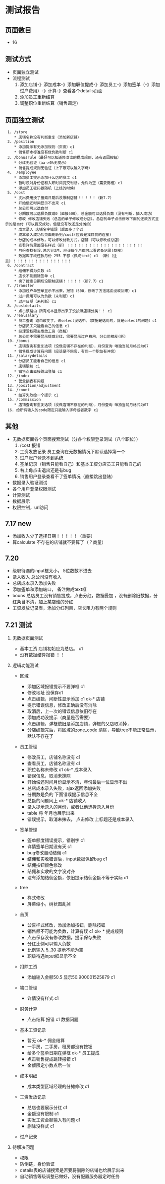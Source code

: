 # 测试报告
## 页面数目
 * 16
## 测试方式 
* 页面独立测试
* 流程测试
	1. 添加店铺-》添加成本-》添加职位提成-》添加员工-》添加签单（-》添加过户费用）-》计算-》查看各个details页面
	2. 添加员工重新结算
	3. 调整职位重新结算（销售调走）


	
## 页面独立测试
	 1. /store
	 	* 店铺名称没有判断重复（添加新店铺）
	 2. /position
	 	* 添加提示有无添加规则（页面）c1
	 	* 销售薪水标准没有做负数判断 c1
	 3. /bonusrule（最好可以知道修改谁的提成规则，还有返回按钮）
	 	* 分红无验证（aa->0%无提示）
	 	* 销售提成规则无验证（上下限可以输入字母）
	 4.  /employee
	 	* 添加员工提示添加什么店的员工 c1
	 	* 暂时没对身份证和入职时间提交判断，允许为空（需要商榷）c1
	 	* 添加员工密码做随机（上线的时候）
	 5. /cost
		* 支出费用换了搜索日期后没限制店铺！！！！！（新7.7）
	 	* 开始偿还时间显示不出来 c1
	 	* 总公司可以选自付
	 	* 分期数可以选择负数或0（直接500），总金额可以选择负数（没有判断，插入成功）
	 	* 修改 修改店铺失败（总店的单子修改成分店）。总店的单子点击修改下面的还款方式显示的是自付（可以提交成功，但是没有改还是分摊的）
	 	* 成本录入 店铺名字错误（后面多了个2）
	 	* 成本录入成功后页面刷新到/cost(应该是我目前的连接)
	 	* 分店的成本修改，可以修改付款方式，店铺（可以修改成总店）
	 	* 查看详情里面没有样式（新）！！！！！！！！！！！！！！！！！！！！！
	 	* 月份查找有误.总店分3月，应该每个月都可以看这条记录(商榷)
	 	* 数据库字段还款月份 255 不够（换成text）c1 （新）（注意）！！！！！！！！！！！！！！！！
	 6. /contract
	 	* 结佣不得为负数 c1
	 	* 店长不能删除签单 c1
	 	* 换了搜索日期后没限制店铺！！！！！（新7.7）c1
	 7. /transfer
	 	* 添加过户单签单显示不出来，报错（500，修改了方法路由没改回来）c1
	 	* 过户费用可以为负数（未判断）c1
	 	* 过户日期（未判断）c1
	 8. /costdetails
	 	* 点击该路由 所有成本显示出来了没按照店铺分类！！ c1
	 9. /realsalary
		* 员工查询 路由改变了，该select没选中。（数据是选对的，就是select的问题）c1
		* 分店员工只能看自己的信息 c1
		* 经理没权限去发放工资（商榷）
		* 总公司不需要显示提成分红，需要显示过户费用，分公司相反(新)
	 10. /bonus
	 	* 店铺查询有重复选项（没做店铺不存在的判断），月份查询 唯独当前月格式为07
	 	* 销售提成计算有问题（应该是不同店，有同一个职位有冲突）
	 11. /salarydetails
	 	* 分店员工能看自己的信息 c1
	 	* 店铺限制 c1
	 	* 销售点击直接跳出登陆 c1
	 12. /index
	 	* 营业额表有问题
	 13. /position/adjustment
	 14. /count
	 	* 结算失败给一个提示 c1
	 15. /commission
	 	* 店铺查询有重复选项（没做店铺不存在的判断），月份查询 唯独当前月格式为07
	 16. 给所有输入的code限定只能输入字母或者数字 c1




## 其他
 
 * 无数据页面各个页面搜索测试（分各个权限登录测试（八个职位））
 	1. /cost 报错 
 	2. 工资发放记录 员工查询在无数据情况下默认选择第一个
 	3. 过户账户登录不到系统
 	4. 签单记录（销售只能看自己）和基本工资分店员工只能看自己的
 	5. 右上角点击退出还是有bug
 	6. 销售用户登录查看不了签单情况（直接跳出登陆）
 * 数据录入验证测试
 * 各个用户登录权限测试
 * 计算测试
 * 数据展示
 * 权限控制，url访问
	


## 7.17 new
* 添加收入少了选择日期！！！！！（重要）
* 算calculate 不存在的店铺就不要算了（？商量）



## 7.20
* 级职待遇的input框太小， 5位数数不进去
* 录入收入 总公司没有收入
* 总店成本录入添加失败
* 添加签单和添加端口， 备注做成text框
* bouns 总店员工没有销售提成，点击分红，数据叠加 ，没有删除旧数据，分红条目不清，加上某店谁的分红
* 工资发放记录表，添加分红列目，店长阻力有两个规则



## 7.21 测试


1. 无数据页面测试 
    * 基本工资 店铺初始应为总店。 c1
    * 没有数据结算报错 ！！

2. 逻辑功能测试
    * 区域
      * 添加区域报错提示不要弹框 c1
      * 修改地址 没保存c1
      * 点击编辑，间断性显示添加 c1
    ok-* 店铺
      * 提示错误信息，修改正确后没有消除
      * 取消后，上一次的错误信息依旧存在
      * 添加成功没提示（商量是否需要）
      * 点击编辑，弹框依旧是添加店铺，弹框的父店取消掉，
      * 分店编辑完后，将区域的zone_code 清除，导致tree不能正常显示，默认不存在了
    * 员工管理
      * 修改员工，店铺名称没有 c1
      * 查看员工，店铺名称没有 c1
      * 职位名称未修改 c1
    ok-* 成本录入
      * 错误信息，取消未抹除
      * 开始偿还时间月份显示不清，年份最后一位显示不出
      * 总店成本录入失败，ajax返回添加失败
      * 分期数是负的 下面错误提示信息不全
      * 总额的问题同上
    ok-* 店铺收入
      * 录入提示录入的月份，或者让他选择录入月份
      * table 将 年月也展示出来
      * 错误提示，取消未抹去， 点击修改 上标题还是成本录入
    * 签单管理
      * 签单额度错误提示，错别字 c1
      * 详情签单日期没有天 c1
      * bug修改自动结佣 c1
      * 结佣和实收错误后，input数据保留bug c1
      * 结佣按钮颜色修改
      * 结佣和实收的文字没对齐
      * 没有添加结佣金额，依旧提示结佣金额不等于实际 c1
    * tree
      * 样式修改
      * 屏幕缩小，树状图乱掉
    * 首页
      * 公告样式修改，添加添加按钮，删除按钮
      * 销售额不可能为负数，计算有误 c1
   ok- * 提成规则
      * 点击保存没有修改数据，提示保存失败
      * 分红比例可以输入负数
      * 比例输入 5..30 提示不能为空
      * 职级待遇input框显示不全
    * 扣除工资
      * 添加输入金额50.5 显示50.900001525879 c1
    * 端口管理
      * 详情没有样式 c1
	* 财务计算
	  * 点击结算 报错 c1 数据问题
	* 基本工资记录 
	  * 暂无
	ok-* 佣金结算
	  * 一手房，二手房，租房都没有按钮
	  * 给多个签单日期在弹框
	ok-* 员工提成
	  * 点击销售提成跳转报错 c1
	  * 金额限定小数点后一位 
	* 成本明细
	  * 成本类型区域经理的分摊修改 c1
     
    * 工资发放记录
      * 总店也要展示分红 c1
      * 金额没有限制 c1
      * 实发工资金额输入有问题 c1
      * 删除没样式 c1 
    * 过户记录
      
    



3. 待解决问题
	* 权限
	* 防倒链，身份验证
	* details表的店铺搜索是否要将删除的店铺也给展示出来
	* 自动销售等级调整已做好，没有配置服务器定时任务


       




	